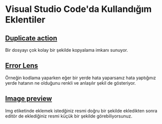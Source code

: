 # Visual Studio Code'da Kullandığım Eklentiler

## [Duplicate action](https://marketplace.visualstudio.com/items?itemName=mrmlnc.vscode-duplicate)
Bir dosyayı çok kolay bir şekilde kopyalama imkanı sunuyor.

## [Error Lens](https://marketplace.visualstudio.com/items?itemName=usernamehw.errorlens)
Örneğin kodlama yaparken eğer bir yerde hata yaparsanız hata yaptığınız yerde hatanın ne olduğunu renkli ve anlaşılır şekil de gösteriyor.

## [Image preview](https://marketplace.visualstudio.com/items?itemName=kisstkondoros.vscode-gutter-preview)
Img etiketinde eklemek istedğiniz resmi doğru bir şekilde ekledikten sonra editör de eklediğiniz resmi küçük bir şekilde görebiliyorsunuz.

